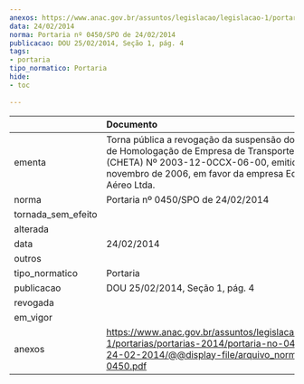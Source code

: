 ```yaml
---
anexos: https://www.anac.gov.br/assuntos/legislacao/legislacao-1/portarias/portarias-2014/portaria-no-0450-spo-de-24-02-2014/@@display-file/arquivo_norma/PA2014-0450.pdf
data: 24/02/2014
norma: Portaria nº 0450/SPO de 24/02/2014
publicacao: DOU 25/02/2014, Seção 1, pág. 4
tags:
- portaria
tipo_normatico: Portaria
hide: 
- toc 
 
---
```


|                    | Documento                                                                                                                                                                                                        |
|:-------------------|:-----------------------------------------------------------------------------------------------------------------------------------------------------------------------------------------------------------------|
| ementa             | Torna pública a revogação da suspensão do Certificado de Homologação de Empresa de Transporte Aéreo (CHETA) Nº 2003-12-0CCX-06-00, emitido em 07 de novembro de 2006, em favor da empresa Equip Táxi Aéreo Ltda. |
| norma              | Portaria nº 0450/SPO de 24/02/2014                                                                                                                                                                               |
| tornada_sem_efeito |                                                                                                                                                                                                                  |
| alterada           |                                                                                                                                                                                                                  |
| data               | 24/02/2014                                                                                                                                                                                                       |
| outros             |                                                                                                                                                                                                                  |
| tipo_normatico     | Portaria                                                                                                                                                                                                         |
| publicacao         | DOU 25/02/2014, Seção 1, pág. 4                                                                                                                                                                                  |
| revogada           |                                                                                                                                                                                                                  |
| em_vigor           |                                                                                                                                                                                                                  |
| anexos             | https://www.anac.gov.br/assuntos/legislacao/legislacao-1/portarias/portarias-2014/portaria-no-0450-spo-de-24-02-2014/@@display-file/arquivo_norma/PA2014-0450.pdf                                                |
